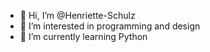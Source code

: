 - 👋 Hi, I’m @Henriette-Schulz
- 👀 I’m interested in programming and design
- 🌱 I’m currently learning Python

